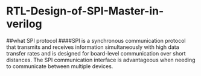 # RTL-Design-of-SPI-Master-in-verilog
##what SPI protocol 
####SPI is a synchronous communication protocol that transmits and receives information simultaneously with high data transfer rates and is designed for board-level communication over short distances. The SPI communication interface is advantageous when needing to communicate between multiple devices.
